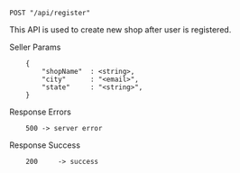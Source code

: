 
```POST "/api/register"```

This API is used to create new shop after user is registered.

Seller Params 

```
    {
	    "shopName" 	: <string>,
    	"city" 		: "<email>",
        "state"     : "<string>",
    }
```

Response Errors

```
    500 -> server error
```
Response Success

```
    200 	-> success 
```